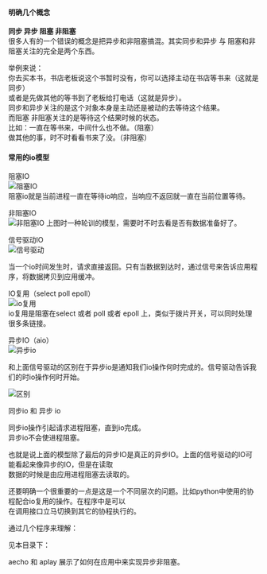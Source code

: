#### 明确几个概念  
**同步 异步 阻塞 非阻塞**  
很多人有的一个错误的概念是把异步和非阻塞搞混。其实同步和异步 与 阻塞和非阻塞关注的完全是两个东西。  

 举例来说：  
 你去买本书，书店老板说这个书暂时没有，你可以选择主动在书店等书来（这就是同步）  
  或者是先做其他的等书到了老板给打电话（这就是异步）。  
  同步和异步关注的是这个对象本身是主动还是被动的去等待这个结果。  
  而阻塞 非阻塞关注的是等待这个结果时候的状态。   
  比如：一直在等书来，中间什么也不做。（阻塞）    
  做其他的事，时不时看看书来了没。（非阻塞）  
  
#### 常用的io模型  

阻塞IO  
![阻塞IO](http://pyblog-10073407.image.myqcloud.com/postimage1513041595?imageView2/0/w/450/h/400)  
阻塞io就是当前进程一直在等待io响应，当响应不返回就一直在当前位置等待。  

非阻塞IO  
![非阻塞IO](http://pyblog-10073407.image.myqcloud.com/postimage1513041599?imageView2/0/w/450/h/400)
上图时一种轮训的模型，需要时不时去看是否有数据准备好了。  

信号驱动IO  
![信号驱动](http://pyblog-10073407.image.myqcloud.com/postimage1513041592?imageView2/0/w/450/h/400)

当一个io时间发生时，请求直接返回。只有当数据到达时，通过信号来告诉应用程序，将数据拷贝到应用缓冲。  


IO复用（select poll epoll）  
![io复用](http://pyblog-10073407.image.myqcloud.com/postimage1513041601?imageView2/0/w/450/h/400)  
io复用是阻塞在select 或者 poll 或者 epoll 上，类似于拨片开关，可以同时处理很多条链接。

异步IO（aio）  
![异步io](http://pyblog-10073407.image.myqcloud.com/postimage1513041587?imageView2/0/w/450/h/400)

和上面信号驱动的区别在于异步io是通知我们io操作何时完成的。信号驱动告诉我们的时io操作何时开始。  


![区别](http://pyblog-10073407.image.myqcloud.com/postimage1513042930?imageView2/0/w/450/h/400)


同步io 和 异步 io  

同步io操作引起请求进程阻塞，直到io完成。  
异步io不会使进程阻塞。  

也就是说上面的模型除了最后的异步IO是真正的异步IO。上面的信号驱动的IO可能看起来像异步的IO，但是在读取  
数据的时候是由应用进程阻塞去读取的。  

还要明确一个很重要的一点是这是一个不同层次的问题。比如python中使用的协程配合io复用的操作。在程序中是可以  
在调用接口立马切换到其它的协程执行的。  

通过几个程序来理解：  

见本目录下：  
 
aecho 和 aplay 展示了如何在应用中来实现异步非阻塞。  


























